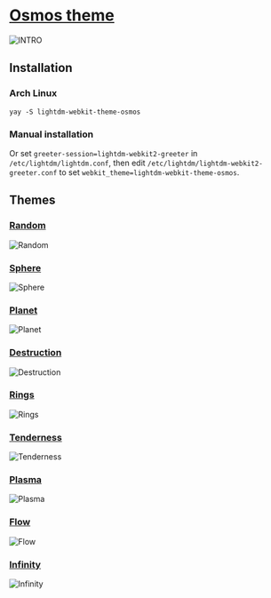 # [Osmos theme](https://warinyourself.github.io/lightdm-webkit-theme-osmos/)

![INTRO](https://user-images.githubusercontent.com/83131232/154862858-3acede10-9987-4d58-bae4-d173e51dc833.gif)

## Installation

### Arch Linux

```
yay -S lightdm-webkit-theme-osmos
```

### Manual installation

Or set `greeter-session=lightdm-webkit2-greeter` in `/etc/lightdm/lightdm.conf`, then edit `/etc/lightdm/lightdm-webkit2-greeter.conf` to set `webkit_theme=lightdm-webkit-theme-osmos`.

## Themes
### [Random](https://warinyourself.github.io/lightdm-webkit-theme-osmos/?pxratio=0.8&animation-speed=5&symmetry=0.01&thickness=0.1&hue=360&brightness=1&invert=false&blur=false&no-transition=false&show-framerate=false&only-ui=true&themeName=Random)
![Random](https://user-images.githubusercontent.com/83131232/153943224-2264f687-7c81-4d06-8424-3f31f8aefd66.png)
### [Sphere](https://warinyourself.github.io/lightdm-webkit-theme-osmos/?pxratio=0.8&invert=false&hue=21&brightness=1&animation-speed=7.32&size=1.75&blur=false&no-transition=false&show-framerate=false&only-ui=false&themeName=Sphere)
![Sphere](https://user-images.githubusercontent.com/83131232/153943231-0523905f-66e7-41a5-980b-1246a3ec2438.png)
### [Planet](https://warinyourself.github.io/lightdm-webkit-theme-osmos/?pxratio=0.8&animation-speed=5&position=7.02&blur=false&no-transition=false&show-framerate=false&only-ui=true&themeName=Planet)
![Planet](https://user-images.githubusercontent.com/83131232/153943216-0f5da865-e8e1-4d79-8df3-56db406a5de2.png)
### [Destruction](https://warinyourself.github.io/lightdm-webkit-theme-osmos/?pxratio=0.8&position=1&perspective=0.02&animation-speed=10&blur=false&no-transition=false&show-framerate=false&only-ui=true&themeName=Destruction)
![Destruction](https://user-images.githubusercontent.com/83131232/153943194-bd44a36b-7aec-4fa1-974a-93ab39cb5947.png)
### [Rings](https://warinyourself.github.io/lightdm-webkit-theme-osmos/?animation-speed=5&blur=false&hue=0.03&no-transition=false&only-ui=true&pxratio=0.8&show-framerate=false&themeName=Rings&zoom=74.3)
![Rings](https://user-images.githubusercontent.com/83131232/153943227-ba025898-4141-4d00-9db0-7f1b951aa05a.png)
### [Tenderness](https://warinyourself.github.io/lightdm-webkit-theme-osmos/?pxratio=0.8&animation-speed=10&blur=false&no-transition=false&show-framerate=false&only-ui=false&themeName=Tenderness)
![Tenderness](https://user-images.githubusercontent.com/83131232/153943232-b6989a78-5871-4844-b2c0-8b1202ac53f2.png)

### [Plasma](https://warinyourself.github.io/lightdm-webkit-theme-osmos/?pxratio=0.8&hue=81&animation-speed=10&blur=false&no-transition=false&show-framerate=false&only-ui=false&themeName=Plasma)
![Plasma](https://user-images.githubusercontent.com/83131232/153943346-c09fcbaa-0b57-43d6-98fc-5b43d0f65f25.png)
### [Flow](https://warinyourself.github.io/lightdm-webkit-theme-osmos/?pxratio=0.8&animation-speed=10&size=1&blur=false&no-transition=false&show-framerate=false&only-ui=false&themeName=Flow)
![Flow](https://user-images.githubusercontent.com/83131232/153943203-cfa24684-c94f-4763-945d-3875cd2f0a69.png)

### [Infinity](https://warinyourself.github.io/lightdm-webkit-theme-osmos/?palette=3&size=11&amount=50&animation-speed=20&blur=false&no-transition=false&show-framerate=false&only-ui=true&themeName=Infinity)
![Infinity](https://user-images.githubusercontent.com/83131232/153943210-e4cc3bc3-3ade-4323-a216-acf787b61d76.png)
